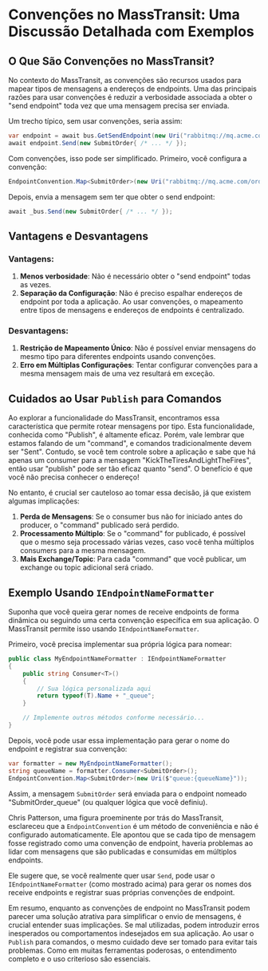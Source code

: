 # Convenções no MassTransit: Uma Discussão Detalhada com Exemplos

## O Que São Convenções no MassTransit?

No contexto do MassTransit, as convenções são recursos usados para mapear tipos de mensagens a endereços de endpoints. Uma das principais razões para usar convenções é reduzir a verbosidade associada a obter o "send endpoint" toda vez que uma mensagem precisa ser enviada.

Um trecho típico, sem usar convenções, seria assim:

```csharp
var endpoint = await bus.GetSendEndpoint(new Uri("rabbitmq://mq.acme.com/order/order_processing"));
await endpoint.Send(new SubmitOrder{ /* ... */ });
```

Com convenções, isso pode ser simplificado. Primeiro, você configura a convenção:

```csharp
EndpointConvention.Map<SubmitOrder>(new Uri("rabbitmq://mq.acme.com/order/order_processing"));
```

Depois, envia a mensagem sem ter que obter o send endpoint:

```csharp
await _bus.Send(new SubmitOrder{ /* ... */ });
```

## Vantagens e Desvantagens

### Vantagens:

1. **Menos verbosidade**: Não é necessário obter o "send endpoint" todas as vezes.
2. **Separação da Configuração**: Não é preciso espalhar endereços de endpoint por toda a aplicação. Ao usar convenções, o mapeamento entre tipos de mensagens e endereços de endpoints é centralizado.

### Desvantagens:

1. **Restrição de Mapeamento Único**: Não é possível enviar mensagens do mesmo tipo para diferentes endpoints usando convenções.
2. **Erro em Múltiplas Configurações**: Tentar configurar convenções para a mesma mensagem mais de uma vez resultará em exceção.

## Cuidados ao Usar `Publish` para Comandos

Ao explorar a funcionalidade do MassTransit, encontramos essa característica que permite rotear mensagens por tipo. Esta funcionalidade, conhecida como "Publish", é altamente eficaz. Porém, vale lembrar que estamos falando de um "command", e comandos tradicionalmente devem ser "Sent". Contudo, se você tem controle sobre a aplicação e sabe que há apenas um consumer para a mensagem "KickTheTiresAndLightTheFires", então usar "publish" pode ser tão eficaz quanto "send". O benefício é que você não precisa conhecer o endereço!

No entanto, é crucial ser cauteloso ao tomar essa decisão, já que existem algumas implicações:

1. **Perda de Mensagens**: Se o consumer bus não for iniciado antes do producer, o "command" publicado será perdido.
2. **Processamento Múltiplo**: Se o "command" for publicado, é possível que o mesmo seja processado várias vezes, caso você tenha múltiplos consumers para a mesma mensagem.
3. **Mais Exchange/Topic**: Para cada "command" que você publicar, um exchange ou topic adicional será criado.

## Exemplo Usando `IEndpointNameFormatter`

Suponha que você queira gerar nomes de receive endpoints de forma dinâmica ou seguindo uma certa convenção específica em sua aplicação. O MassTransit permite isso usando `IEndpointNameFormatter`.

Primeiro, você precisa implementar sua própria lógica para nomear:

```csharp
public class MyEndpointNameFormatter : IEndpointNameFormatter
{
    public string Consumer<T>()
    {
        // Sua lógica personalizada aqui
        return typeof(T).Name + "_queue";
    }

    // Implemente outros métodos conforme necessário...
}
```

Depois, você pode usar essa implementação para gerar o nome do endpoint e registrar sua convenção:

```csharp
var formatter = new MyEndpointNameFormatter();
string queueName = formatter.Consumer<SubmitOrder>();
EndpointConvention.Map<SubmitOrder>(new Uri($"queue:{queueName}"));
```

Assim, a mensagem `SubmitOrder` será enviada para o endpoint nomeado "SubmitOrder_queue" (ou qualquer lógica que você definiu).

Chris Patterson, uma figura proeminente por trás do MassTransit, esclareceu que a `EndpointConvention` é um método de conveniência e não é configurado automaticamente. Ele apontou que se cada tipo de mensagem fosse registrado como uma convenção de endpoint, haveria problemas ao lidar com mensagens que são publicadas e consumidas em múltiplos endpoints.

Ele sugere que, se você realmente quer usar `Send`, pode usar o `IEndpointNameFormatter` (como mostrado acima) para gerar os nomes dos receive endpoints e registrar suas próprias convenções de endpoint.

Em resumo, enquanto as convenções de endpoint no MassTransit podem parecer uma solução atrativa para simplificar o envio de mensagens, é crucial entender suas implicações. Se mal utilizadas, podem introduzir erros inesperados ou comportamentos indesejados em sua aplicação. Ao usar o `Publish` para comandos, o mesmo cuidado deve ser tomado para evitar tais problemas. Como em muitas ferramentas poderosas, o entendimento completo e o uso criterioso são essenciais.